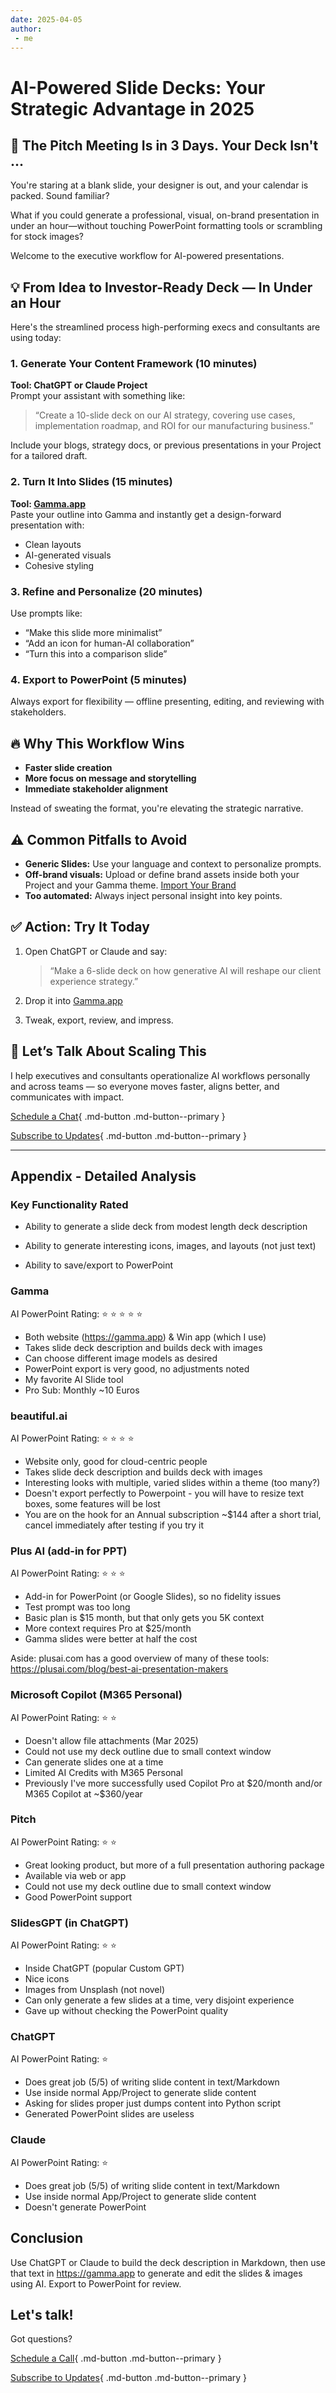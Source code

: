 ```yaml
---
date: 2025-04-05
author:
 - me
---
```


# AI-Powered Slide Decks: Your Strategic Advantage in 2025

## 🧠 The Pitch Meeting Is in 3 Days. Your Deck Isn't ...

You're staring at a blank slide, your designer is out, and your calendar is packed. Sound familiar?

What if you could generate a professional, visual, on-brand presentation in under an hour—without touching PowerPoint formatting tools or scrambling for stock images?


<!-- more -->

Welcome to the executive workflow for AI-powered presentations.

## 💡 From Idea to Investor-Ready Deck — In Under an Hour

Here's the streamlined process high-performing execs and consultants are using today:

### **1. Generate Your Content Framework (10 minutes)**  
**Tool: ChatGPT or Claude Project**  
Prompt your assistant with something like:  
> “Create a 10-slide deck on our AI strategy, covering use cases, implementation roadmap, and ROI for our manufacturing business.”

Include your blogs, strategy docs, or previous presentations in your Project for a tailored draft.

### **2. Turn It Into Slides (15 minutes)**  
**Tool: [Gamma.app](https://gamma.app)**  
Paste your outline into Gamma and instantly get a design-forward presentation with:  
- Clean layouts  
- AI-generated visuals  
- Cohesive styling

### **3. Refine and Personalize (20 minutes)**  
Use prompts like:  
- “Make this slide more minimalist”  
- “Add an icon for human-AI collaboration”  
- “Turn this into a comparison slide”

### **4. Export to PowerPoint (5 minutes)**  
Always export for flexibility — offline presenting, editing, and reviewing with stakeholders.

## 🔥 Why This Workflow Wins

- **Faster slide creation**
- **More focus on message and storytelling**
- **Immediate stakeholder alignment**

Instead of sweating the format, you're elevating the strategic narrative.

## ⚠️ Common Pitfalls to Avoid

- **Generic Slides:** Use your language and context to personalize prompts.
- **Off-brand visuals:** Upload or define brand assets inside both your Project and your Gamma theme. [Import Your Brand](https://www.youtube.com/watch?v=Z6kd2HS7VxA)
- **Too automated:** Always inject personal insight into key points.

## ✅ Action: Try It Today

1. Open ChatGPT or Claude and say:  
   > “Make a 6-slide deck on how generative AI will reshape our client experience strategy.”

2. Drop it into [Gamma.app](https://gamma.app)

3. Tweak, export, review, and impress.

## 💬 Let’s Talk About Scaling This

I help executives and consultants operationalize AI workflows personally and across teams — so everyone moves faster, aligns better, and communicates with impact.

[Schedule a Chat](https://cal.com/ksferguson){ .md-button .md-button--primary }

[Subscribe to Updates](https://ksferguson.kit.com/4e9ab54dc9){ .md-button .md-button--primary }

---

## Appendix - Detailed Analysis

### Key Functionality Rated

- Ability to generate a slide deck from modest length deck description

- Ability to generate interesting icons, images, and layouts (not just text)

- Ability to save/export to PowerPoint

### Gamma

AI PowerPoint Rating: :star: :star: :star: :star: :star: 

- Both website (https://gamma.app) & Win app (which I use) 
- Takes slide deck description and builds deck with images
- Can choose different image models as desired
- PowerPoint export is very good, no adjustments noted
- My favorite AI Slide tool
- Pro Sub: Monthly ~10 Euros

### beautiful.ai

AI PowerPoint Rating: :star: :star: :star: :star:

- Website only, good for cloud-centric people 
- Takes slide deck description and builds deck with images
- Interesting looks with multiple, varied slides within a theme (too many?)
- Doesn't export perfectly to Powerpoint - you will have to resize text boxes, some features will be lost
- You are on the hook for an Annual subscription ~$144 after a short trial, cancel immediately after testing if you try it

### Plus AI (add-in for PPT)

AI PowerPoint Rating: :star: :star: :star:

- Add-in for PowerPoint (or Google Slides), so no fidelity issues
- Test prompt was too long
- Basic plan is $15 month, but that only gets you 5K context
- More context requires Pro at $25/month
- Gamma slides were better at half the cost

Aside: plusai.com has a good overview of many of these tools: https://plusai.com/blog/best-ai-presentation-makers

### Microsoft Copilot (M365 Personal)

AI PowerPoint Rating: :star: :star:

- Doesn't allow file attachments (Mar 2025)
- Could not use my deck outline due to small context window
- Can generate slides one at a time
- Limited AI Credits with M365 Personal 
- Previously I've more successfully used Copilot Pro at \$20/month and/or M365 Copilot at ~$360/year

### Pitch

AI PowerPoint Rating: :star: :star:

- Great looking product, but more of a full presentation authoring package
- Available via web or app
- Could not use my deck outline due to small context window
- Good PowerPoint support

### SlidesGPT (in ChatGPT)

AI PowerPoint Rating: :star: :star:

- Inside ChatGPT (popular Custom GPT)
- Nice icons
- Images from Unsplash (not novel)
- Can only generate a few slides at a time, very disjoint experience
- Gave up without checking the PowerPoint quality

### ChatGPT

AI PowerPoint Rating: :star:

- Does great job (5/5) of writing slide content in text/Markdown 
- Use inside normal App/Project to generate slide content
- Asking for slides proper just dumps content into Python script
- Generated PowerPoint slides are useless 

### Claude

AI PowerPoint Rating: :star:

- Does great job (5/5) of writing slide content in text/Markdown 
- Use inside normal App/Project to generate slide content
- Doesn't generate PowerPoint

## Conclusion

Use ChatGPT or Claude to build the deck description in Markdown, then use that text in https://gamma.app to generate and edit the slides & images using AI. Export to PowerPoint for review.


## Let's talk!

Got questions?

[Schedule a Call](https://cal.com/ksferguson){ .md-button .md-button--primary }


[Subscribe to Updates](https://ksferguson.kit.com/4e9ab54dc9){ .md-button .md-button--primary }
